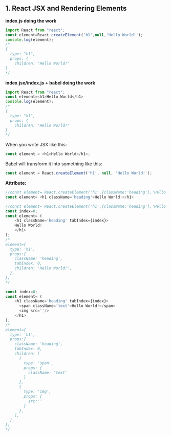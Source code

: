 ## 1. React JSX and Rendering Elements
**index.js doing the work**
```javaScript
import React from "react";
const element=React.createElement('h1',null,'Hello World!');
console.log(element);
/*
{
  type: "h1",
  props: {
    children: "Hello World!"
}
*/
```
**index.jsx/index.js + babel doing the work**
```javaScript
import React from "react";
const element=<h1>Hello World</h1>
console.log(element);
/*
{
  type: "h1",
  props: {
    children: "Hello World!"
}
*/
```
When you write JSX like this:  
```javascript
const element = <h1>Hello World</h1>;
```
Babel will transform it into something like this: 
```javascript 
const element = React.createElement('h1', null, 'Hello World!');
```

**Attribute:**
```javascript
//const element= React.createElement('h1',{className:'heading'},'Hello World!');
const element= <h1 className='heading'>Hello World!</h1>
```
```javascript
//const element= React.createElement('h1',{className:'heading'},'Hello World!');
const index=0;
const element= (
    <h1 className='heading' tabIndex={index}>
    Hello World!
    </h1>
);
/*
element={
  type: 'h1',
  props:{
    className: 'heading',
    tabIndex: 0,
    children: 'Hello World!',
  },
};
*/
```
```javascript
const index=0;
const element= (
    <h1 className='heading' tabIndex={index}>
      <span className='text'>Hello World!</span>
      <img src=''/>
    </h1>
);
/*
element={
  type: 'h1',
  props:{
    className: 'heading',
    tabIndex: 0,
    children: [
      {
        type: 'span',
        props: {
          className: 'text'
        }
      },
      {
        type: 'img',
        props: {
          src:''
        }
      },
    ],
  },
};
*/
```
